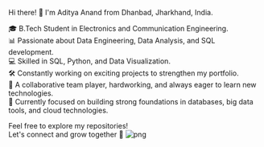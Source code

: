 Hi there! 👋 I'm Aditya Anand from Dhanbad, Jharkhand, India.

🎓 B.Tech Student in Electronics and Communication Engineering.  
📊 Passionate about Data Engineering, Data Analysis, and SQL development.  
💻 Skilled in SQL, Python, and Data Visualization.                                                                                                     
🛠️ Constantly working on exciting projects to strengthen my portfolio.       
🤝 A collaborative team player, hardworking, and always eager to learn new technologies.  
🚀 Currently focused on building strong foundations in databases, big data tools, and cloud technologies.

Feel free to explore my repositories!  
Let's connect and grow together 🚀
  ![png](https://github.com/user-attachments/assets/092f2495-de18-4797-a3fd-f15a74c1848b)
